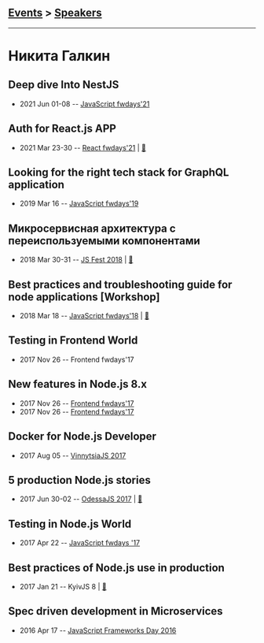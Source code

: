 ## [Events](../README.md) > [Speakers](../speakers.md)
---

# Никита Галкин

## Deep dive Into NestJS
- 2021 Jun 01-08 -- [JavaScript fwdays&#39;21](https://youtu.be/4-v4gKsCZUQ)    
## Auth for React.js APP
- 2021 Mar 23-30 -- [React fwdays&#39;21](https://youtu.be/nb4kM9CBhbY)  | [:notebook:](https://www.slideshare.net/fwdays/auth-for-reactjs-app-nikita-galkin)  
## Looking for the right tech stack for GraphQL application
- 2019 Mar 16 -- [JavaScript fwdays&#39;19](https://fwdays.com/en/event/js-fwdays-2019/review/looking-for-the-right-tech-stack-for-graphql)    
## Микросервисная архитектура с переиспользуемыми компонентами
- 2018 Mar 30-31 -- [JS Fest 2018](https://www.youtube.com/watch?v=2NoDBZogRFI)  | [:notebook:](https://www.slideshare.net/JSFestUA/js-fest-2018)  
## Best practices and troubleshooting guide for node applications [Workshop]
- 2018 Mar 18 -- [JavaScript fwdays&#39;18](https://youtu.be/8HQ0IYanqFs)  | [:notebook:](https://www.slideshare.net/fwdays/nikita-galkin-best-practices-and-troubleshooting-guide-for-node-applications)  
## Testing in Frontend World
- 2017 Nov 26 -- Frontend fwdays&#39;17    
## New features in Node.js 8.x
- 2017 Nov 26 -- [Frontend fwdays&#39;17](https://frameworksdays.com/event/frontend-fwdays-17/review/new-features-in-Nodejs8x)    
- 2017 Nov 26 -- [Frontend fwdays&#39;17](https://frameworksdays.com/event/frontend-fwdays-17/review/new-features-in-Nodejs8x)    
## Docker for Node.js Developer
- 2017 Aug 05 -- [VinnytsiaJS 2017](https://www.youtube.com/watch?v=Es0uBQOiEw4)    
## 5 production Node.js stories
- 2017 Jun 30-02 -- [OdessaJS 2017](https://www.youtube.com/watch?v=FA3EIk5cW8k)  | [:notebook:](https://speakerdeck.com/galkin/5-production-node-dot-js-stories-at-odessajs-2017)  
## Testing in Node.js World
- 2017 Apr 22 -- [JavaScript fwdays &#39;17](https://frameworksdays.com/event/js-frameworks-day-2017/review/testing-in-node-js-world)    
## Best practices of Node.js use in production
- 2017 Jan 21 -- KyivJS 8  | [:notebook:](https://galkin.github.io/kyivjs-2017)  
## Spec driven development in Microservices
- 2016 Apr 17 -- [JavaScript Frameworks Day 2016](https://frameworksdays.com/event/js-frameworks-day-2016/review/spec-driven-development-microservices)    
